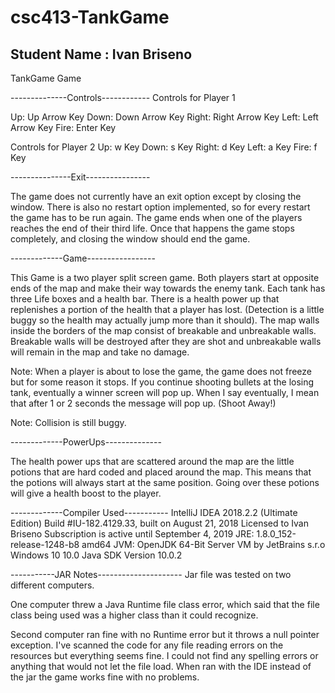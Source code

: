 # csc413-TankGame

## Student Name : Ivan Briseno


TankGame Game

--------------Controls------------
Controls for Player 1

Up:    Up Arrow Key
Down:  Down Arrow Key
Right: Right Arrow Key
Left:  Left Arrow Key
Fire:  Enter Key

Controls for Player 2
Up:    w  Key
Down:  s  Key
Right: d  Key
Left:  a  Key
Fire:  f  Key

---------------Exit----------------

The game does not currently have an exit option except by closing the window. There is also no restart
option implemented, so for every restart the game has to be run again.
The game ends when one of the players reaches the end of their third life. Once that happens the game
stops completely, and closing the window should end the game.

-------------Game-----------------

This Game is a two player split screen game. Both players start at opposite ends of the map
and make their way towards the enemy tank. Each tank has three Life boxes and a health bar. 
There is a health power up that replenishes a portion of the health that a player has lost.
(Detection is a little buggy so the health may actually jump more than it should).
The map walls inside the borders of the map consist of breakable and unbreakable walls. Breakable walls
will be destroyed after they are shot and unbreakable walls will remain in the map and take no damage. 

Note: When a player is about to lose the game, the game does not freeze but for some reason it stops.
If you continue shooting bullets at the losing tank, eventually a winner screen will pop up. 
When I say eventually, I mean that after 1 or 2 seconds the message will pop up. (Shoot Away!)

Note: Collision is still buggy.

-------------PowerUps--------------

The health power ups that are scattered around the map are the little potions that are hard coded and placed around the map. 
This means that the potions will always start at the same position.
Going over these potions will give a health boost to the player.

 
-------------Compiler Used-----------
IntelliJ IDEA 2018.2.2 (Ultimate Edition)
Build #IU-182.4129.33, built on August 21, 2018
Licensed to Ivan Briseno
Subscription is active until September 4, 2019
JRE: 1.8.0_152-release-1248-b8 amd64
JVM: OpenJDK 64-Bit Server VM by JetBrains s.r.o
Windows 10 10.0
Java SDK Version 10.0.2

-----------JAR Notes---------------------
Jar file was tested on two different computers. 

One computer threw a Java Runtime file class error, which said that the file class being 
used was a higher class than it could recognize.

Second computer ran fine with no Runtime error but it throws a null pointer exception. I've scanned the code for any file reading errors
on the resources but everything seems fine. I could not find any spelling errors or anything that would not let the file load. When ran with 
the IDE instead of the jar the game works fine with no problems. 
